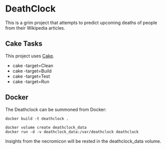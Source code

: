 # DeathClock

This is a grim project that attempts to predict upcoming deaths of people from their Wikipedia articles.

## Cake Tasks
This project uses [Cake](https://cakebuild.net).
* cake -target=Clean
* cake -target=Build
* cake -target=Test
* cake -target=Run

## Docker

The Deathclock can be summoned from Docker:

```
docker build -t deathclock .

docker volume create deathclock_data
docker run -d -v deathclock_data:/var/deathclock deathclock
```

Insights from the necromicon will be rested in the deathclock_data volume.
